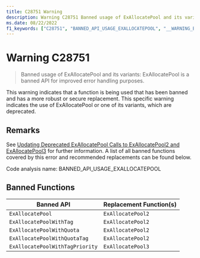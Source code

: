```yaml
---
title: C28751 Warning
description: Warning C28751 Banned usage of ExAllocatePool and its variants.
ms.date: 08/22/2022
f1_keywords: ["C28751", "BANNED_API_USAGE_EXALLOCATEPOOL", "__WARNING_BANNED_API_USAGE_EXALLOCATEPOOL"]
---
```

# Warning C28751

> Banned usage of ExAllocatePool and its variants: ExAllocatePool is a banned API for improved error handling purposes.

This warning indicates that a function is being used that has been banned and has a more robust or secure replacement. This specific warning indicates the use of ExAllocatePool or one of its variants, which are deprecated.

## Remarks

See [Updating Deprecated ExAllocatePool Calls to ExAllocatePool2 and ExAllocatePool3](../kernel/updating-deprecated-exallocatepool-calls.md) for further information. A list of all banned functions covered by this error and recommended replacements can be found below.

Code analysis name: BANNED_API_USAGE_EXALLOCATEPOOL

## Banned Functions 

| Banned API | Replacement Function(s) |
| -----------|----------------|
|```ExAllocatePool```| ```ExAllocatePool2``` |
|```ExAllocatePoolWithTag```| ```ExAllocatePool2```|
|```ExAllocatePoolWithQuota```| ```ExAllocatePool2```|
|```ExAllocatePoolWithQuotaTag```| ```ExAllocatePool2```|
|```ExAllocatePoolWithTagPriority```| ```ExAllocatePool3```|
